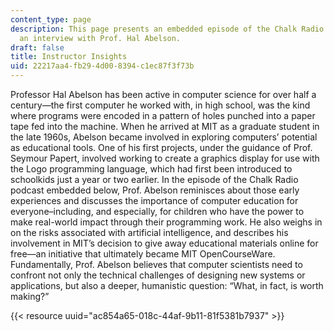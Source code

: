 ```yaml
---
content_type: page
description: This page presents an embedded episode of the Chalk Radio podcast, featuring
  an interview with Prof. Hal Abelson.
draft: false
title: Instructor Insights
uid: 22217aa4-fb29-4d00-8394-c1ec87f3f73b
---
```

Professor Hal Abelson has been active in computer science for over half a century—the first computer he worked with, in high school, was the kind where programs were encoded in a pattern of holes punched into a paper tape fed into the machine. When he arrived at MIT as a graduate student in the late 1960s, Abelson became involved in exploring computers’ potential as educational tools. One of his first projects, under the guidance of Prof. Seymour Papert, involved working to create a graphics display for use with the Logo programming language, which had first been introduced to schoolkids just a year or two earlier. In the episode of the Chalk Radio podcast embedded below, Prof. Abelson reminisces about those early experiences and discusses the importance of computer education for everyone–including, and especially, for children who have the power to make real-world impact through their programming work. He also weighs in on the risks associated with artificial intelligence, and describes his involvement in MIT’s decision to give away educational materials online for free—an initiative that ultimately became MIT OpenCourseWare. Fundamentally, Prof. Abelson believes that computer scientists need to confront not only the technical challenges of designing new systems or applications, but also a deeper, humanistic question: “What, in fact, is worth making?”

{{< resource uuid="ac854a65-018c-44af-9b11-81f5381b7937" >}}